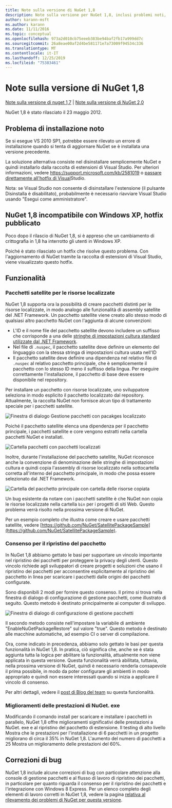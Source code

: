 ```yaml
---
title: Note sulla versione di NuGet 1,8
description: Note sulla versione per NuGet 1,8, inclusi problemi noti, correzioni di bug, funzionalità aggiunte e DCR.
author: karann-msft
ms.author: karann
ms.date: 11/11/2016
ms.topic: conceptual
ms.openlocfilehash: 973a2d010cb75eeeb383be94baf2fb17a999dd7c
ms.sourcegitcommit: 26a8eae00af2d4be581171e7a73009f94534c336
ms.translationtype: MT
ms.contentlocale: it-IT
ms.lasthandoff: 12/25/2019
ms.locfileid: "75383461"
---
```

# <a name="nuget-18-release-notes"></a>Note sulla versione di NuGet 1,8

[Note sulla versione di nuget 1,7](../release-notes/nuget-1.7.md) | [Note sulla versione di NuGet 2,0](../release-notes/nuget-2.0.md)

NuGet 1,8 è stato rilasciato il 23 maggio 2012.

## <a name="known-installation-issue"></a>Problema di installazione noto
Se si esegue VS 2010 SP1, potrebbe essere rilevato un errore di installazione quando si tenta di aggiornare NuGet se è installata una versione precedente.

La soluzione alternativa consiste nel disinstallare semplicemente NuGet e quindi installarlo dalla raccolta di estensioni di Visual Studio.  Per ulteriori informazioni, vedere <https://support.microsoft.com/kb/2581019> o [passare direttamente all'hotfix di Visual](http://bit.ly/vsixcertfix)Studio.

Nota: se Visual Studio non consente di disinstallare l'estensione (il pulsante Disinstalla è disabilitato), probabilmente è necessario riavviare Visual Studio usando "Esegui come amministratore".

## <a name="nuget-18-incompatible-with-windows-xp-hotfix-published"></a>NuGet 1,8 incompatibile con Windows XP, hotfix pubblicato

Poco dopo il rilascio di NuGet 1,8, si è appreso che un cambiamento di crittografia in 1,8 ha interrotto gli utenti in Windows XP.

Poiché è stato rilasciato un hotfix che risolve questo problema.  Con l'aggiornamento di NuGet tramite la raccolta di estensioni di Visual Studio, viene visualizzato questo hotfix.

## <a name="features"></a>Funzionalità

### <a name="satellite-packages-for-localized-resources"></a>Pacchetti satellite per le risorse localizzate
NuGet 1,8 supporta ora la possibilità di creare pacchetti distinti per le risorse localizzate, in modo analogo alle funzionalità di assembly satellite del .NET Framework.  Un pacchetto satellite viene creato allo stesso modo di qualsiasi altro pacchetto NuGet con l'aggiunta di alcune convenzioni:

* L'ID e il nome file del pacchetto satellite devono includere un suffisso che corrisponde a una delle [stringhe di impostazioni cultura standard utilizzate dal .NET Framework](https://docs.microsoft.com/openspecs/windows_protocols/ms-lcid/a9eac961-e77d-41a6-90a5-ce1a8b0cdb9c).
* Nel file di `.nuspec`, il pacchetto satellite deve definire un elemento del linguaggio con la stessa stringa di impostazioni cultura usata nell'ID
* Il pacchetto satellite deve definire una dipendenza nel relativo file di `.nuspec` al relativo pacchetto principale, che è semplicemente il pacchetto con lo stesso ID meno il suffisso della lingua.  Per eseguire correttamente l'installazione, il pacchetto di base deve essere disponibile nel repository.

Per installare un pacchetto con risorse localizzate, uno sviluppatore seleziona in modo esplicito il pacchetto localizzato dal repository. Attualmente, la raccolta NuGet non fornisce alcun tipo di trattamento speciale per i pacchetti satellite.

![Finestra di dialogo Gestione pacchetti con pacakges localizzato](./media/dlg-w-loc-packs.png)

Poiché il pacchetto satellite elenca una dipendenza per il pacchetto principale, i pacchetti satellite e core vengono estratti nella cartella pacchetti NuGet e installati.

![Cartella pacchetti con pacchetti localizzati](./media/fldr-loc-packs.png)

Inoltre, durante l'installazione del pacchetto satellite, NuGet riconosce anche la convenzione di denominazione delle stringhe di impostazioni cultura e quindi copia l'assembly di risorse localizzato nella sottocartella corretta all'interno del pacchetto principale, in modo che possa essere selezionato dal .NET Framework.

![Cartella del pacchetto principale con cartella delle risorse copiata](./media/fldr-copied-loc.png)

Un bug esistente da notare con i pacchetti satellite è che NuGet non copia le risorse localizzate nella cartella `bin` per i progetti di siti Web.  Questo problema verrà risolto nella prossima versione di NuGet.

Per un esempio completo che illustra come creare e usare pacchetti satellite, vedere [https://github.com/NuGet/SatellitePackageSample](https://github.com/NuGet/SatellitePackageSample).

### <a name="package-restore-consent"></a>Consenso per il ripristino del pacchetto
In NuGet 1,8 abbiamo gettato le basi per supportare un vincolo importante nel ripristino dei pacchetti per proteggere la privacy degli utenti. Questo vincolo richiede agli sviluppatori di creare progetti e soluzioni che usano il ripristino dei pacchetti per acconsentire esplicitamente al ripristino del pacchetto in linea per scaricare i pacchetti dalle origini dei pacchetti configurate.

Sono disponibili 2 modi per fornire questo consenso. Il primo si trova nella finestra di dialogo di configurazione di gestione pacchetti, come illustrato di seguito.  Questo metodo è destinato principalmente ai computer di sviluppo.

![Finestra di dialogo di configurazione di gestione pacchetti](./media/pr-consent-configdlg.png)

Il secondo metodo consiste nell'impostare la variabile di ambiente "EnableNuGetPackageRestore" sul valore "true".  Questo metodo è destinato alle macchine automatiche, ad esempio CI o server di compilazione.

Ora, come indicato in precedenza, abbiamo solo gettato le basi per questa funzionalità in NuGet 1,8.  In pratica, ciò significa che, anche se è stata aggiunta tutta la logica per abilitare la funzionalità, attualmente non viene applicata in questa versione. Questa funzionalità verrà abilitata, tuttavia, nella prossima versione di NuGet, quindi è necessario renderla consapevole il prima possibile, in modo da poter configurare gli ambienti in modo appropriato e quindi non essere interessati quando si inizia a applicare il vincolo di consenso.

Per altri dettagli, vedere il [post di Blog del team](http://blog.nuget.org/20120518/package-restore-and-consent.html) su questa funzionalità.

### <a name="nugetexe-performance-improvements"></a>Miglioramenti delle prestazioni di NuGet. exe
Modificando il comando install per scaricare e installare i pacchetti in parallelo, NuGet 1,8 offre miglioramenti significativi delle prestazioni a NuGet. exe e al ripristino del pacchetto di estensione.  Il testing di alto livello Mostra che le prestazioni per l'installazione di 6 pacchetti in un progetto migliorano di circa il 35% in NuGet 1,8.  L'aumento del numero di pacchetti a 25 Mostra un miglioramento delle prestazioni del 60%.

## <a name="bug-fixes"></a>Correzioni di bug
NuGet 1,8 include alcune correzioni di bug con particolare attenzione alla console di gestione pacchetti e al flusso di lavoro di ripristino dei pacchetti, in particolare per quanto riguarda il consenso per il ripristino dei pacchetti e l'integrazione con Windows 8 Express.
Per un elenco completo degli elementi di lavoro corretti in NuGet 1,8, vedere la pagina [relativa al rilevamento dei problemi di NuGet per questa versione](http://nuget.codeplex.com/workitem/list/advanced?keyword=&status=Closed&type=All&priority=All&release=NuGet%201.8&assignedTo=All&component=All&sortField=Votes&sortDirection=Descending&page=0).
